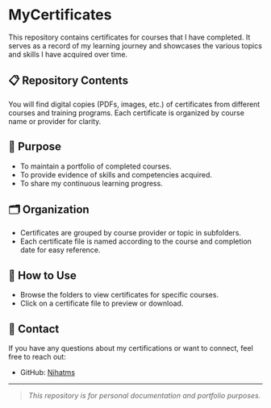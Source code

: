 # MyCertificates

This repository contains certificates for courses that I have completed. It serves as a record of my learning journey and showcases the various topics and skills I have acquired over time.

## 📋 Repository Contents

You will find digital copies (PDFs, images, etc.) of certificates from different courses and training programs. Each certificate is organized by course name or provider for clarity.

## 🎯 Purpose

- To maintain a portfolio of completed courses.
- To provide evidence of skills and competencies acquired.
- To share my continuous learning progress.

## 🗂️ Organization

- Certificates are grouped by course provider or topic in subfolders.
- Each certificate file is named according to the course and completion date for easy reference.

## 🚀 How to Use

- Browse the folders to view certificates for specific courses.
- Click on a certificate file to preview or download.

## 📧 Contact

If you have any questions about my certifications or want to connect, feel free to reach out:

- GitHub: [Nihatms](https://github.com/Nihatms)

---

> _This repository is for personal documentation and portfolio purposes._
